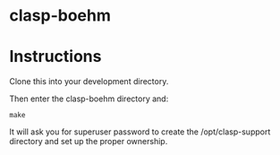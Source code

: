 # clasp-boehm


# Instructions

Clone this into your development directory.

Then enter the clasp-boehm directory and:

```
make
```

It will ask you for superuser password to create the /opt/clasp-support directory and set up the proper ownership.

